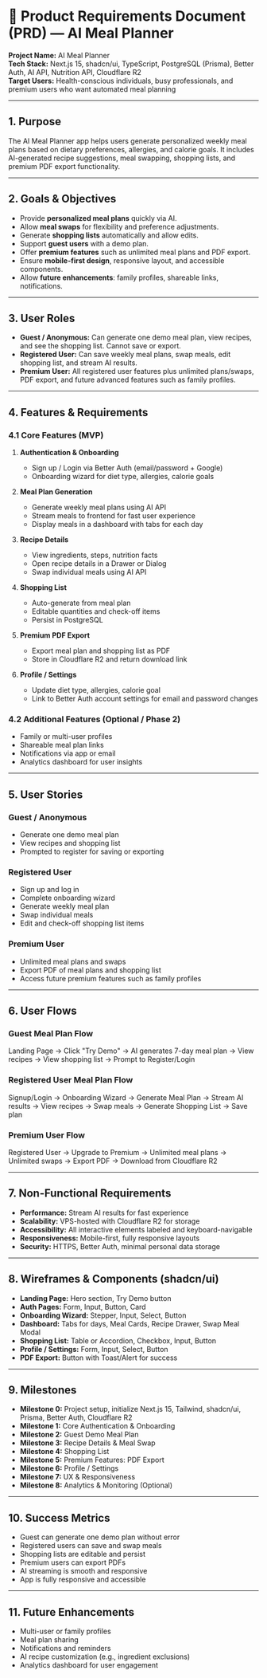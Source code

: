 # 📝 Product Requirements Document (PRD) — AI Meal Planner

**Project Name:** AI Meal Planner  
**Tech Stack:** Next.js 15, shadcn/ui, TypeScript, PostgreSQL (Prisma), Better Auth, AI API, Nutrition API, Cloudflare R2  
**Target Users:** Health-conscious individuals, busy professionals, and premium users who want automated meal planning  

---

## 1. Purpose
The AI Meal Planner app helps users generate personalized weekly meal plans based on dietary preferences, allergies, and calorie goals. It includes AI-generated recipe suggestions, meal swapping, shopping lists, and premium PDF export functionality.

---

## 2. Goals & Objectives
- Provide **personalized meal plans** quickly via AI.
- Allow **meal swaps** for flexibility and preference adjustments.
- Generate **shopping lists** automatically and allow edits.
- Support **guest users** with a demo plan.
- Offer **premium features** such as unlimited meal plans and PDF export.
- Ensure **mobile-first design**, responsive layout, and accessible components.
- Allow **future enhancements**: family profiles, shareable links, notifications.

---

## 3. User Roles

- **Guest / Anonymous:** Can generate one demo meal plan, view recipes, and see the shopping list. Cannot save or export.  
- **Registered User:** Can save weekly meal plans, swap meals, edit shopping list, and stream AI results.  
- **Premium User:** All registered user features plus unlimited plans/swaps, PDF export, and future advanced features such as family profiles.  

---

## 4. Features & Requirements

### 4.1 Core Features (MVP)
1. **Authentication & Onboarding**
   - Sign up / Login via Better Auth (email/password + Google)
   - Onboarding wizard for diet type, allergies, calorie goals

2. **Meal Plan Generation**
   - Generate weekly meal plans using AI API
   - Stream meals to frontend for fast user experience
   - Display meals in a dashboard with tabs for each day

3. **Recipe Details**
   - View ingredients, steps, nutrition facts
   - Open recipe details in a Drawer or Dialog
   - Swap individual meals using AI API

4. **Shopping List**
   - Auto-generate from meal plan
   - Editable quantities and check-off items
   - Persist in PostgreSQL

5. **Premium PDF Export**
   - Export meal plan and shopping list as PDF
   - Store in Cloudflare R2 and return download link

6. **Profile / Settings**
   - Update diet type, allergies, calorie goal
   - Link to Better Auth account settings for email and password changes

### 4.2 Additional Features (Optional / Phase 2)
- Family or multi-user profiles
- Shareable meal plan links
- Notifications via app or email
- Analytics dashboard for user insights

---

## 5. User Stories

### Guest / Anonymous
- Generate one demo meal plan
- View recipes and shopping list
- Prompted to register for saving or exporting

### Registered User
- Sign up and log in
- Complete onboarding wizard
- Generate weekly meal plan
- Swap individual meals
- Edit and check-off shopping list items

### Premium User
- Unlimited meal plans and swaps
- Export PDF of meal plans and shopping list
- Access future premium features such as family profiles

---

## 6. User Flows

### Guest Meal Plan Flow
Landing Page → Click "Try Demo" → AI generates 7-day meal plan → View recipes → View shopping list → Prompt to Register/Login

### Registered User Meal Plan Flow
Signup/Login → Onboarding Wizard → Generate Meal Plan → Stream AI results → View recipes → Swap meals → Generate Shopping List → Save plan

### Premium User Flow
Registered User → Upgrade to Premium → Unlimited meal plans → Unlimited swaps → Export PDF → Download from Cloudflare R2

---

## 7. Non-Functional Requirements
- **Performance:** Stream AI results for fast experience
- **Scalability:** VPS-hosted with Cloudflare R2 for storage
- **Accessibility:** All interactive elements labeled and keyboard-navigable
- **Responsiveness:** Mobile-first, fully responsive layouts
- **Security:** HTTPS, Better Auth, minimal personal data storage

---

## 8. Wireframes & Components (shadcn/ui)
- **Landing Page:** Hero section, Try Demo button
- **Auth Pages:** Form, Input, Button, Card
- **Onboarding Wizard:** Stepper, Input, Select, Button
- **Dashboard:** Tabs for days, Meal Cards, Recipe Drawer, Swap Meal Modal
- **Shopping List:** Table or Accordion, Checkbox, Input, Button
- **Profile / Settings:** Form, Input, Select, Button
- **PDF Export:** Button with Toast/Alert for success

---

## 9. Milestones

- **Milestone 0:** Project setup, initialize Next.js 15, Tailwind, shadcn/ui, Prisma, Better Auth, Cloudflare R2  
- **Milestone 1:** Core Authentication & Onboarding  
- **Milestone 2:** Guest Demo Meal Plan  
- **Milestone 3:** Recipe Details & Meal Swap  
- **Milestone 4:** Shopping List  
- **Milestone 5:** Premium Features: PDF Export  
- **Milestone 6:** Profile / Settings  
- **Milestone 7:** UX & Responsiveness  
- **Milestone 8:** Analytics & Monitoring (Optional)

---

## 10. Success Metrics
- Guest can generate one demo plan without error
- Registered users can save and swap meals
- Shopping lists are editable and persist
- Premium users can export PDFs
- AI streaming is smooth and responsive
- App is fully responsive and accessible

---

## 11. Future Enhancements
- Multi-user or family profiles
- Meal plan sharing
- Notifications and reminders
- AI recipe customization (e.g., ingredient exclusions)
- Analytics dashboard for user engagement
